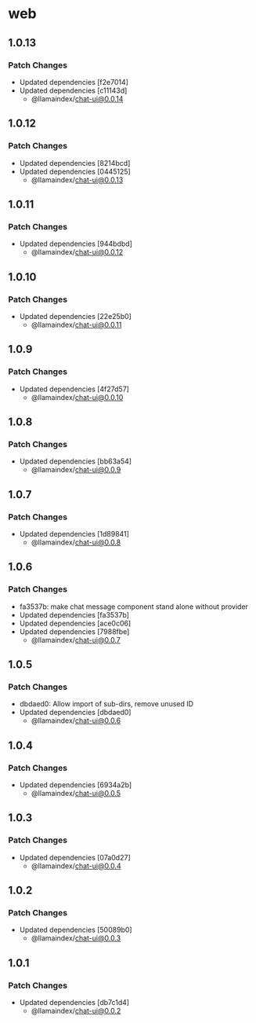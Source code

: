 # web

## 1.0.13

### Patch Changes

- Updated dependencies [f2e7014]
- Updated dependencies [c11143d]
  - @llamaindex/chat-ui@0.0.14

## 1.0.12

### Patch Changes

- Updated dependencies [8214bcd]
- Updated dependencies [0445125]
  - @llamaindex/chat-ui@0.0.13

## 1.0.11

### Patch Changes

- Updated dependencies [944bdbd]
  - @llamaindex/chat-ui@0.0.12

## 1.0.10

### Patch Changes

- Updated dependencies [22e25b0]
  - @llamaindex/chat-ui@0.0.11

## 1.0.9

### Patch Changes

- Updated dependencies [4f27d57]
  - @llamaindex/chat-ui@0.0.10

## 1.0.8

### Patch Changes

- Updated dependencies [bb63a54]
  - @llamaindex/chat-ui@0.0.9

## 1.0.7

### Patch Changes

- Updated dependencies [1d89841]
  - @llamaindex/chat-ui@0.0.8

## 1.0.6

### Patch Changes

- fa3537b: make chat message component stand alone without provider
- Updated dependencies [fa3537b]
- Updated dependencies [ace0c06]
- Updated dependencies [7988fbe]
  - @llamaindex/chat-ui@0.0.7

## 1.0.5

### Patch Changes

- dbdaed0: Allow import of sub-dirs, remove unused ID
- Updated dependencies [dbdaed0]
  - @llamaindex/chat-ui@0.0.6

## 1.0.4

### Patch Changes

- Updated dependencies [6934a2b]
  - @llamaindex/chat-ui@0.0.5

## 1.0.3

### Patch Changes

- Updated dependencies [07a0d27]
  - @llamaindex/chat-ui@0.0.4

## 1.0.2

### Patch Changes

- Updated dependencies [50089b0]
  - @llamaindex/chat-ui@0.0.3

## 1.0.1

### Patch Changes

- Updated dependencies [db7c1d4]
  - @llamaindex/chat-ui@0.0.2

